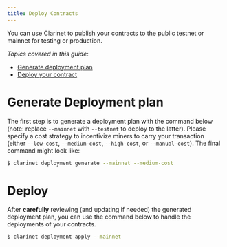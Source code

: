 ```yaml
---
title: Deploy Contracts
---
```


You can use Clarinet to publish your contracts to the public testnet or mainnet for testing or production.

*Topics covered in this guide*:

* [Generate deployment plan](#generate-deployment-plan)
* [Deploy your contract](#deploy)

# Generate Deployment plan

The first step is to generate a deployment plan with the command below (note: replace `--mainnet` with `--testnet` to deploy to the latter). Please specify a cost strategy to incentivize miners to carry your transaction (either `--low-cost`, `--medium-cost`, `--high-cost`, or `--manual-cost`). The final command might look like:

```bash
$ clarinet deployment generate --mainnet --medium-cost
```

# Deploy

After **carefully** reviewing (and updating if needed) the generated deployment plan, you can use the command below to handle the deployments of your contracts.

```bash
$ clarinet deployment apply --mainnet
```
